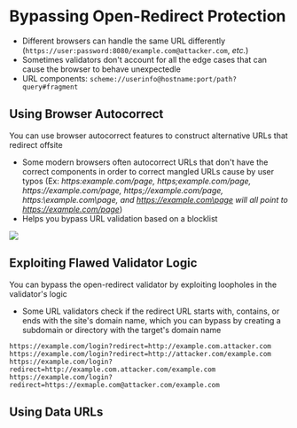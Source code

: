 # Bypassing Open-Redirect Protection

* Different browsers can handle the same URL differently (`https://user:password:8080/example.com@attacker.com`, *etc.*)
* Sometimes validators don't account for all the edge cases that can cause the browser to behave unexpectedle
* URL components: `scheme://userinfo@hostname:port/path?query#fragment`

## Using Browser Autocorrect

You can use browser autocorrect features to construct alternative URLs that redirect offsite

* Some modern browsers often autocorrect URLs that don't have the correct components in order to correct mangled URLs cause by user typos (Ex: *https:example.com/page, https;example.com/page, https:\/\/example.com/page, https;\/\/example.com/page, https:\\example.com\page, and https://example.com\page will all point to https://example.com/page*)
* Helps you bypass URL validation based on a blocklist

![](https://github.com/JonmarCorpuz/SecondBrain/blob/main/Assets/Whitespace.png)

## Exploiting Flawed Validator Logic

You can bypass the open-redirect validator by exploiting loopholes in the validator's logic

* Some URL validators check if the redirect URL starts with, contains, or ends with the site's domain name, which you can bypass by creating a subdomain or directory with the target's domain name

```Text
https://example.com/login?redirect=http://example.com.attacker.com
https://example.com/login?redirect=http://attacker.com/example.com
https://example.com/login?redirect=http://example.com.attacker.com/example.com
https://example.com/login?redirect=https://exmaple.com@attacker.com/example.com
```

## Using Data URLs


